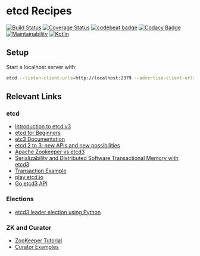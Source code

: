 # etcd Recipes

[![Build Status](https://travis-ci.org/pambrose/etcd-recipes.svg?branch=master)](https://travis-ci.org/pambrose/etcd-recipes)
[![Coverage Status](https://coveralls.io/repos/github/pambrose/etcd-recipes/badge.svg)](https://coveralls.io/github/pambrose/etcd-recipes)
[![codebeat badge](https://codebeat.co/badges/d61556d4-22e8-44c3-b8f8-db7613fae7fc)](https://codebeat.co/projects/github-com-pambrose-etcd-recipes-master)
[![Codacy Badge](https://api.codacy.com/project/badge/Grade/e185b9c637b040bab55bdecf38b0de76)](https://www.codacy.com/manual/pambrose/etcd-recipes?utm_source=github.com&amp;utm_medium=referral&amp;utm_content=pambrose/etcd-recipes&amp;utm_campaign=Badge_Grade)
[![Maintainability](https://api.codeclimate.com/v1/badges/b183ced841479fbdb242/maintainability)](https://codeclimate.com/github/pambrose/etcd-recipes/maintainability)
[![Kotlin](https://img.shields.io/badge/%20language-Kotlin-red.svg)](https://kotlinlang.org/)

## Setup
Start a localhost server with:
```bash
etcd --listen-client-urls=http://localhost:2379 --advertise-client-urls=http://localhost:2379
```

## Relevant Links

### etcd
*   [Introduction to etcd v3](https://www.youtube.com/watch?v=hQigKX0MxPw)
*   [etcd for Beginners](https://www.youtube.com/watch?v=L9xkXzpEY6Q)
*   [etc3 Documentation](https://github.com/etcd-io/etcd/blob/master/Documentation/docs.md)
*   [etcd 2 to 3: new APIs and new possibilities](https://www.compose.com/articles/etcd2to3-new-apis-and-new-possibilities/)
*   [Apache Zookeeper vs etcd3](https://medium.com/@Imesha94/apache-curator-vs-etcd3-9c1362600b26)
*   [Serializability and Distributed Software Transactional Memory with etcd3](https://coreos.com/blog/transactional-memory-with-etcd3.html)
*   [Transaction Example](https://banzaicloud.com/blog/jetcd_bug/)
*   [play.etcd.io](http://play.etcd.io/play)
*   [Go etcd3 API](https://godoc.org/github.com/coreos/etcd/clientv3)

### Elections
*   [etcd3 leader election using Python](https://www.sandtable.com/etcd3-leader-election-using-python/)

### ZK and Curator
*   [ZooKeeper Tutorial](https://data-flair.training/blogs/zookeeper-tutorial/)
*   [Curator Examples](https://github.com/yiming187/curator-example/tree/master/src/main/java/com/ctrip/zk/curator/example)